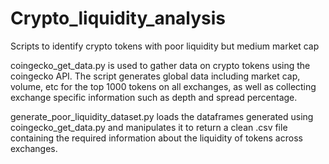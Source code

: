# Crypto_liquidity_analysis
Scripts to identify crypto tokens with poor liquidity but medium market cap

coingecko_get_data.py is used to gather data on crypto tokens using the coingecko API.
The script generates global data including market cap, volume, etc for the top 1000 tokens on all exchanges,
as well as collecting exchange specific information such as depth and spread percentage.

generate_poor_liquidity_dataset.py loads the dataframes generated using coingecko_get_data.py and manipulates
it to return a clean .csv file containing the required information about the liquidity of tokens across exchanges.
